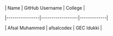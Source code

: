 | Name           | GitHub Username | College     |

|----------------|------------------|-------------|

| Afsal Muhammed | afsalcodex       | GEC Idukki  |





